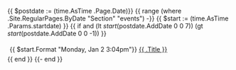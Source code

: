 {{ $postdate := (time.AsTime .Page.Date)}}
{{ range (where .Site.RegularPages.ByDate "Section" "events") -}}
  {{ $start := (time.AsTime .Params.startdate) }}
  {{ if and (lt $start ($postdate.AddDate 0 0 7)) (gt $start ($postdate.AddDate 0 0 -1)) }}
  <li style="padding:5;list-style-type:none">
    <span>
      <time class="pull-right post-list" datetime="2006-01-02T15:04:05Z">{{ $start.Format "Monday, Jan 2 3:04pm"}}</time> 
      <a href="{{ .Permalink }}">{{ .Title }}</a> 
    </span>
  </li>
  {{ end }}
{{- end }}